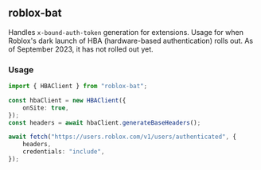 ## roblox-bat

Handles `x-bound-auth-token` generation for extensions. Usage for when Roblox's dark launch of HBA
(hardware-based authentication) rolls out. As of September 2023, it has not rolled out yet.

### Usage

```ts
import { HBAClient } from "roblox-bat";

const hbaClient = new HBAClient({
    onSite: true,
});
const headers = await hbaClient.generateBaseHeaders();

await fetch("https://users.roblox.com/v1/users/authenticated", {
    headers,
    credentials: "include",
});
```
